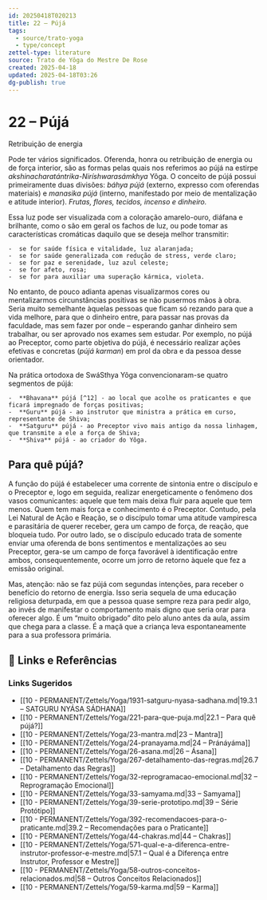 ```yaml
---
id: 20250418T020213
title: 22 – Pújá
tags:
  - source/trato-yoga
  - type/concept
zettel-type: literature
source: Trato de Yôga do Mestre De Rose
created: 2025-04-18
updated: 2025-04-18T03:26
dg-publish: true
---
```


# 22 – Pújá

Retribuição de energia

Pode ter vários significados. Oferenda, honra ou retribuição de energia ou de força interior, são as formas pelas quais nos referimos ao pújá na estirpe *akshinacharatántrika-Niríshwarasámkhya* Yôga. O conceito de pújá possui primeiramente duas divisões: *báhya pújá* (externo, expresso com oferendas materiais) e *manasika pújá* (interno, manifestado por meio de mentalização e atitude interior). *Frutas, flores, tecidos, incenso e dinheiro.*

Essa luz pode ser visualizada com a coloração amarelo-ouro, diáfana e brilhante, como o são em geral os fachos de luz, ou pode tomar as características cromáticas daquilo que se deseja melhor transmitir:

    -  se for saúde física e vitalidade, luz alaranjada;
    -  se for saúde generalizada com redução de stress, verde claro;
    -  se for paz e serenidade, luz azul celeste;
    -  se for afeto, rosa;
    -  se for para auxiliar uma superação kármica, violeta.

No entanto, de pouco adianta apenas visualizarmos cores ou mentalizarmos circunstâncias positivas se não pusermos mãos à obra. Seria muito semelhante àquelas pessoas que ficam só rezando para que a vida melhore, para que o dinheiro entre, para passar nas provas da faculdade, mas sem fazer por onde – esperando ganhar dinheiro sem trabalhar, ou ser aprovado nos exames sem estudar. Por exemplo, no pújá ao Preceptor, como parte objetiva do pújá, é necessário realizar ações efetivas e concretas (*pújá karman*) em prol da obra e da pessoa desse orientador.

Na prática ortodoxa de SwáSthya Yôga convencionaram-se quatro segmentos de pújá:

    -  **Bhavana** pújá [^12] - ao local que acolhe os praticantes e que ficará impregnado de forças positivas;
    -  **Guru** pújá - ao instrutor que ministra a prática em curso, representante de Shiva;
    -  **Satguru** pújá - ao Preceptor vivo mais antigo da nossa linhagem, que transmite a ele a força de Shiva;
    -  **Shiva** pújá - ao criador do Yôga.

## Para quê pújá?

A função do pújá é estabelecer uma corrente de sintonia entre o discípulo e o Preceptor e, logo em seguida, realizar energeticamente o fenômeno dos vasos comunicantes: aquele que tem mais deixa fluir para aquele que tem menos. Quem tem mais força e conhecimento é o Preceptor. Contudo, pela Lei Natural de Ação e Reação, se o discípulo tomar uma atitude vampiresca e parasitária de querer receber, gera um campo de força, de reação, que bloqueia tudo. Por outro lado, se o discípulo educado trata de somente enviar uma oferenda de bons sentimentos e mentalizações ao seu Preceptor, gera-se um campo de força favorável à identificação entre ambos, consequentemente, ocorre um jorro de retorno àquele que fez a emissão original.

Mas, atenção: não se faz pújá com segundas intenções, para receber o benefício do retorno de energia. Isso seria sequela de uma educação religiosa deturpada, em que a pessoa quase sempre reza para pedir algo, ao invés de manifestar o comportamento mais digno que seria orar para oferecer algo. É um “muito obrigado” dito pelo aluno antes da aula, assim que chega para a classe. É a maçã que a criança leva espontaneamente para a sua professora primária.

## 🔗 Links e Referências











### Links Sugeridos

- [[10 - PERMANENT/Zettels/Yoga/1931-satguru-nyasa-sadhana.md\|19.3.1 – SATGURU NYÁSA SÁDHANA]]
- [[10 - PERMANENT/Zettels/Yoga/221-para-que-puja.md\|22.1 – Para quê pújá?]]
- [[10 - PERMANENT/Zettels/Yoga/23-mantra.md\|23 – Mantra]]
- [[10 - PERMANENT/Zettels/Yoga/24-pranayama.md\|24 – Pránáyáma]]
- [[10 - PERMANENT/Zettels/Yoga/26-asana.md\|26 – Ásana]]
- [[10 - PERMANENT/Zettels/Yoga/267-detalhamento-das-regras.md\|26.7 – Detalhamento das Regras]]
- [[10 - PERMANENT/Zettels/Yoga/32-reprogramacao-emocional.md\|32 – Reprogramação Emocional]]
- [[10 - PERMANENT/Zettels/Yoga/33-samyama.md\|33 – Samyama]]
- [[10 - PERMANENT/Zettels/Yoga/39-serie-prototipo.md\|39 – Série Protótipo]]
- [[10 - PERMANENT/Zettels/Yoga/392-recomendacoes-para-o-praticante.md\|39.2 – Recomendações para o Praticante]]
- [[10 - PERMANENT/Zettels/Yoga/44-chakras.md\|44 – Chakras]]
- [[10 - PERMANENT/Zettels/Yoga/571-qual-e-a-diferenca-entre-instrutor-professor-e-mestre.md\|57.1 – Qual é a Diferença entre Instrutor, Professor e Mestre]]
- [[10 - PERMANENT/Zettels/Yoga/58-outros-conceitos-relacionados.md\|58 – Outros Conceitos Relacionados]]
- [[10 - PERMANENT/Zettels/Yoga/59-karma.md\|59 – Karma]]